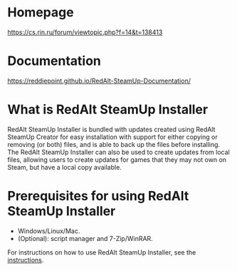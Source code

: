 # Homepage

https://cs.rin.ru/forum/viewtopic.php?f=14&t=138413

# Documentation

https://reddiepoint.github.io/RedAlt-SteamUp-Documentation/

# What is RedAlt SteamUp Installer

RedAlt SteamUp Installer is bundled with updates created using RedAlt SteamUp Creator for easy installation with support
for either copying or removing (or both) files, and is able to back up the files before installing. The RedAlt SteamUp
Installer can also be used to create updates from local files, allowing users to create updates for games that they may
not own on Steam, but have a local copy available.

# Prerequisites for using RedAlt SteamUp Installer

- Windows/Linux/Mac.
- (Optional): script manager and 7-Zip/WinRAR.

For instructions on how to use RedAlt SteamUp Installer, see
the [instructions](https://reddiepoint.github.io/RedAlt-SteamUp-Documentation/using-the-installer.html).